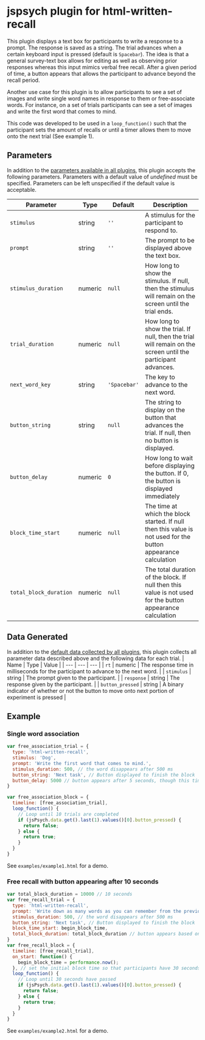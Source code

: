 # jspsych plugin for html-written-recall

This plugin displays a text box for participants to write a response to a prompt. The response is saved as a string. The trial advances when a certain keyboard input is pressed (default is `Spacebar`). The idea is that a general survey-text box allows for editing as well as observing prior responses whereas this input mimics verbal free recall. After a given period of time, a button appears that allows the participant to advance beyond the recall period.

Another use case for this plugin is to allow participants to see a set of images and write single word names in response to them or free-associate words. For instance, on a set of trials participants can see a set of images and write the first word that comes to mind.

This code was developed to be used in a `loop_function()` such that the participant sets the amount of recalls or until a timer allows them to move onto the next trial (See example 1).

## Parameters
In addition to the [parameters available in all plugins](https://www.jspsych.org/overview/plugins#parameters-available-in-all-plugins), this plugin accepts the following parameters. Parameters with a default value of *undefined* must be specified. Parameters can be left unspecified if the default value is acceptable.

| Parameter | Type | Default | Description |
| --- | --- | --- | --- |
| `stimulus` | string | `''` | A stimulus for the participant to respond to. |
| `prompt` | string | `''` | The prompt to be displayed above the text box. |
| `stimulus_duration` | numeric | `null` | How long to show the stimulus. If null, then the stimulus will remain on the screen until the trial ends. |
| `trial_duration` | numeric | `null` | How long to show the trial. If null, then the trial will remain on the screen until the participant advances. |
| `next_word_key` | string | `'Spacebar'` | The key to advance to the next word. |
| `button_string` | string | `null` | The string to display on the button that advances the trial. If null, then no button is displayed. |
| `button_delay` | numeric | `0` | How long to wait before displaying the button. If 0, the button is displayed immediately |
| `block_time_start` | numeric | `null` | The time at which the block started. If null then this value is not used for the button appearance calculation|
| `total_block_duration` | numeric | `null` | The total duration of the block. If null then this value is not used for the button appearance calculation|

## Data Generated
In addition to the [default data collected by all plugins](https://www.jspsych.org/overview/plugins#data-collected-by-all-plugins), this plugin collects all parameter data described above and the following data for each trial.
| Name | Type | Value |
| --- | --- | --- |
| `rt` | numeric | The response time in milliseconds for the participant to advance to the next word. |
| `stimulus` | string | The prompt given to the participant. |
| `response` | string | The response given by the participant. |
| `button_pressed` | string | A binary indicator of whether or not the button to move onto next portion of experiment is pressed |

## Example

### Single word association
```javascript
var free_association_trial = {
  type: 'html-written-recall',
  stimulus: 'Dog',
  prompt: 'Write the first word that comes to mind.',
  stimulus_duration: 500, // the word disappears after 500 ms
  button_string: 'Next task', // Button displayed to finish the block
  button_delay: 5000 // button appears after 5 seconds, though this timer resets after each word submitted (so 5 seconds from final submission they can move on)
}

var free_association_block = {
  timeline: [free_association_trial],
  loop_function() {
    // Loop until 10 trials are completed
    if (jsPsych.data.get().last(1).values()[0].button_pressed) {
      return false;
    } else {
      return true;
    }
  }
}
```
See `examples/example1.html` for a demo.

### Free recall with button appearing after 10 seconds
```javascript
var total_block_duration = 10000 // 10 seconds
var free_recall_trial = {
  type: 'html-written-recall',
  prompt: 'Write down as many words as you can remember from the previous list.',
  stimulus_duration: 500, // the word disappears after 500 ms
  button_string: 'Next task', // Button displayed to finish the block
  block_time_start: begin_block_time,
  total_block_duration: total_block_duration // button appears based on global clock
}
var free_recall_block = {
  timeline: [free_recall_trial],
  on_start: function() {
    begin_block_time = performance.now();
  }, // set the initial block time so that participants have 30 seconds before the button appears
  loop_function() {
    // Loop until 30 seconds have passed
    if (jsPsych.data.get().last(1).values()[0].button_pressed) {
      return false;
    } else {
      return true;
    }
  }
}
```
See `examples/example2.html` for a demo.
